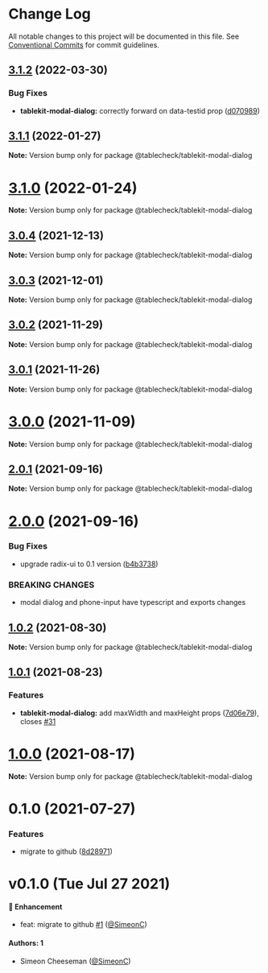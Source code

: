 # Change Log

All notable changes to this project will be documented in this file.
See [Conventional Commits](https://conventionalcommits.org) for commit guidelines.

## [3.1.2](https://github.com/tablecheck/tablekit/compare/@tablecheck/tablekit-modal-dialog@3.1.1...@tablecheck/tablekit-modal-dialog@3.1.2) (2022-03-30)


### Bug Fixes

* **tablekit-modal-dialog:** correctly forward on data-testid prop ([d070989](https://github.com/tablecheck/tablekit/commit/d0709892a325e388b77ba48eafdc082e22476ae5))





## [3.1.1](https://github.com/tablecheck/tablekit/compare/@tablecheck/tablekit-modal-dialog@3.1.0...@tablecheck/tablekit-modal-dialog@3.1.1) (2022-01-27)

**Note:** Version bump only for package @tablecheck/tablekit-modal-dialog





# [3.1.0](https://github.com/tablecheck/tablekit/compare/@tablecheck/tablekit-modal-dialog@3.0.4...@tablecheck/tablekit-modal-dialog@3.1.0) (2022-01-24)

**Note:** Version bump only for package @tablecheck/tablekit-modal-dialog





## [3.0.4](https://github.com/tablecheck/tablekit/compare/@tablecheck/tablekit-modal-dialog@3.0.3...@tablecheck/tablekit-modal-dialog@3.0.4) (2021-12-13)

**Note:** Version bump only for package @tablecheck/tablekit-modal-dialog





## [3.0.3](https://github.com/tablecheck/tablekit/compare/@tablecheck/tablekit-modal-dialog@3.0.2...@tablecheck/tablekit-modal-dialog@3.0.3) (2021-12-01)

**Note:** Version bump only for package @tablecheck/tablekit-modal-dialog





## [3.0.2](https://github.com/tablecheck/tablekit/compare/@tablecheck/tablekit-modal-dialog@3.0.1...@tablecheck/tablekit-modal-dialog@3.0.2) (2021-11-29)

**Note:** Version bump only for package @tablecheck/tablekit-modal-dialog





## [3.0.1](https://github.com/tablecheck/tablekit/compare/@tablecheck/tablekit-modal-dialog@3.0.0...@tablecheck/tablekit-modal-dialog@3.0.1) (2021-11-26)

**Note:** Version bump only for package @tablecheck/tablekit-modal-dialog





# [3.0.0](https://github.com/tablecheck/tablekit/compare/@tablecheck/tablekit-modal-dialog@2.0.1...@tablecheck/tablekit-modal-dialog@3.0.0) (2021-11-09)

**Note:** Version bump only for package @tablecheck/tablekit-modal-dialog





## [2.0.1](https://github.com/tablecheck/tablekit/compare/@tablecheck/tablekit-modal-dialog@2.0.0...@tablecheck/tablekit-modal-dialog@2.0.1) (2021-09-16)

**Note:** Version bump only for package @tablecheck/tablekit-modal-dialog





# [2.0.0](https://github.com/tablecheck/tablekit/compare/@tablecheck/tablekit-modal-dialog@1.0.2...@tablecheck/tablekit-modal-dialog@2.0.0) (2021-09-16)


### Bug Fixes

* upgrade radix-ui to 0.1 version ([b4b3738](https://github.com/tablecheck/tablekit/commit/b4b37383c5f641207e87c1f874b34ca007995460))


### BREAKING CHANGES

* modal dialog and phone-input have typescript and exports changes





## [1.0.2](https://github.com/tablecheck/tablekit/compare/@tablecheck/tablekit-modal-dialog@1.0.1...@tablecheck/tablekit-modal-dialog@1.0.2) (2021-08-30)

**Note:** Version bump only for package @tablecheck/tablekit-modal-dialog





## [1.0.1](https://github.com/tablecheck/tablekit/compare/@tablecheck/tablekit-modal-dialog@1.0.0...@tablecheck/tablekit-modal-dialog@1.0.1) (2021-08-23)


### Features

* **tablekit-modal-dialog:** add maxWidth and maxHeight props ([7d06e79](https://github.com/tablecheck/tablekit/commit/7d06e792d43ca8bca858e890ed3d7e9a587a9670)), closes [#31](https://github.com/tablecheck/tablekit/issues/31)





# [1.0.0](https://github.com/tablecheck/tablekit/compare/@tablecheck/tablekit-modal-dialog@0.1.0...@tablecheck/tablekit-modal-dialog@1.0.0) (2021-08-17)

**Note:** Version bump only for package @tablecheck/tablekit-modal-dialog





# 0.1.0 (2021-07-27)


### Features

* migrate to github ([8d28971](https://github.com/tablecheck/tablekit/commit/8d28971175010fcb2a3cd9c48a749e7af1bdc9f9))





# v0.1.0 (Tue Jul 27 2021)

#### 🚀 Enhancement

- feat: migrate to github [#1](https://github.com/tablecheck/tablekit/pull/1) ([@SimeonC](https://github.com/SimeonC))

#### Authors: 1

- Simeon Cheeseman ([@SimeonC](https://github.com/SimeonC))
